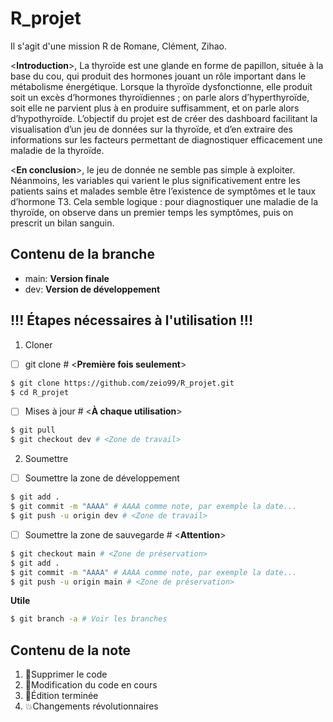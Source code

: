 # R_projet

Il s'agit d'une mission R de Romane, Clément, Zihao.

<**Introduction**>, La thyroïde est une glande en forme de papillon, située à la base du cou, qui produit des hormones jouant un rôle important dans le métabolisme énergétique. Lorsque la thyroïde dysfonctionne, elle produit soit un excès d’hormones thyroïdiennes ; on parle alors d’hyperthyroïde, soit elle ne parvient plus à en produire suffisamment, et on parle alors d’hypothyroïde. L’objectif du projet est de créer des dashboard facilitant la visualisation d’un jeu de données sur la thyroïde, et d’en extraire des informations sur les facteurs permettant de diagnostiquer efficacement une maladie de la thyroïde.

<**En conclusion**>, le jeu de donnée ne semble pas simple à exploiter. Néanmoins, les variables qui varient le plus significativement entre les patients sains et malades semble être l’existence de symptômes et le taux d’hormone T3. Cela semble logique : pour diagnostiquer une maladie de la thyroïde, on observe dans un premier temps les symptômes, puis on prescrit un bilan sanguin.

## Contenu de la branche
- main: **Version finale**
- dev: **Version de développement**

## !!! Étapes nécessaires à l'utilisation !!! 

1. Cloner
  - [ ] git clone # <**Première fois seulement**>
  ```bash
  $ git clone https://github.com/zeio99/R_projet.git
  $ cd R_projet
  ```
  - [ ] Mises à jour # <**À chaque utilisation**>
  ```bash
  $ git pull
  $ git checkout dev # <Zone de travail>
  ```
  
2. Soumettre
  - [ ] Soumettre la zone de développement
  ```bash
  $ git add .
  $ git commit -m "AAAA" # AAAA comme note, par exemple la date...
  $ git push -u origin dev # <Zone de travail>
  ```
  - [ ] Soumettre la zone de sauvegarde # <**Attention**>
  ```bash
  $ git checkout main # <Zone de préservation>
  $ git add .
  $ git commit -m "AAAA" # AAAA comme note, par exemple la date...
  $ git push -u origin main # <Zone de préservation>
  ```
  **Utile**
   ```bash
  $ git branch -a # Voir les branches
  ```
  
  ## Contenu de la note
  1. :racehorse:Supprimer le code
  2. :construction:Modification du code en cours
  3. :tada:Édition terminée
  4. :boom:Changements révolutionnaires


  
  
